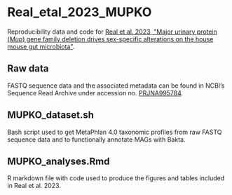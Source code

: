 # Real_etal_2023_MUPKO
Reproducibility data and code for [Real et al. 2023, "Major urinary protein (_Mup_) gene family deletion drives sex-specific alterations on the house mouse gut microbiota"](https://doi.org/10.1128/spectrum.03566-23).

## Raw data
FASTQ sequence data and the associated metadata can be found in NCBI’s Sequence Read Archive under accession no. [PRJNA995784](https://www.ncbi.nlm.nih.gov/sra/PRJNA995784).

## MUPKO_dataset.sh
Bash script used to get MetaPhlan 4.0 taxonomic profiles from raw FASTQ sequence data and to functionally annotate MAGs with Bakta.

## MUPKO_analyses.Rmd
R markdown file with code used to produce the figures and tables included in Real et al. 2023.
